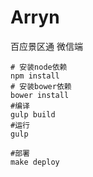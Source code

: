 # Arryn

百应景区通 微信端

```
# 安装node依赖
npm install
# 安装bower依赖
bower install
#编译
gulp build
#运行
gulp

#部署
make deploy
```
